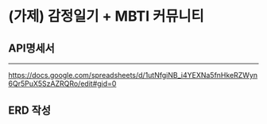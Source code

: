 # (가제) 감정일기 + MBTI 커뮤니티

## API명세서
------
https://docs.google.com/spreadsheets/d/1utNfgiNB_i4YEXNa5fnHkeRZWyn6Qr5PuX5SzAZRQRo/edit#gid=0

## ERD 작성


